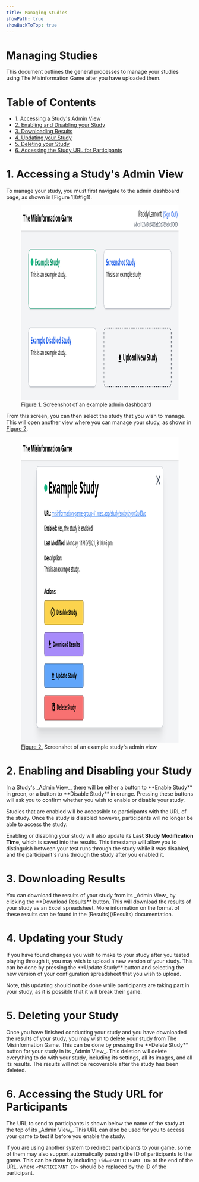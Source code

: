 ```yaml
---
title: Managing Studies
showPath: true
showBackToTop: true
---
```


<h1 id="intro">
    Managing Studies
</h1>
This document outlines the general processes to manage
your studies using The Misinformation Game after you
have uploaded them.


<h1 id="toc">
    Table of Contents
</h1>

* [1. Accessing a Study's Admin View](#accessing-study-admin-view)
* [2. Enabling and Disabling your Study](#enable-disable-studies)
* [3. Downloading Results](#download-results)
* [4. Updating your Study](#update-study)
* [5. Deleting your Study](#delete-study)
* [6. Accessing the Study URL for Participants](#access-study-url)


<h1 id="accessing-study-admin-view">
    1. Accessing a Study's Admin View
</h1>
To manage your study, you must first navigate to the
admin dashboard page, as shown in [Figure 1](#fig1).

<figure id="fig1">
    <img src="screenshots/example-admin-dashboard-no-border.png" alt="figure 1" height="523" />
    <figcaption><a href="#fig1">Figure 1.</a> Screenshot of an example admin dashboard</figcaption>
</figure>

From this screen, you can then select the study that
you wish to manage. This will open another view where
you can manage your study, as shown in [Figure 2](#fig2).

<figure id="fig2">
    <img src="screenshots/example-admin-study-no-border.png" alt="figure 2" height="821" />
    <figcaption><a href="#fig2">Figure 2.</a> Screenshot of an example study's admin view</figcaption>
</figure>


<h1 id="enable-disable-studies">
    2. Enabling and Disabling your Study
</h1>
In a Study's _Admin View_, there will be either
a button to **Enable Study** in green, or a button to
**Disable Study** in orange. Pressing these buttons will ask
you to confirm whether you wish to enable or disable your study.

Studies that are enabled will be accessible to participants
with the URL of the study. Once the study is disabled however,
participants will no longer be able to access the study.

Enabling or disabling your study will also update its **Last
Study Modification Time**, which is saved into the results.
This timestamp will allow you to distinguish between your
test runs through the study while it was disabled, and the
participant's runs through the study after you enabled it.


<h1 id="download-results">
    3. Downloading Results
</h1>
You can download the results of your study from its
_Admin View_ by clicking the **Download Results** button.
This will download the results of your study as an Excel
spreadsheet. More information on the format of these results
can be found in the [Results](/Results) documentation.


<h1 id="update-study">
    4. Updating your Study
</h1>
If you have found changes you wish to make to your
study after you tested playing through it, you may
wish to upload a new version of your study. This
can be done by pressing the **Update Study** button
and selecting the new version of your configuration
spreadsheet that you wish to upload.

Note, this updating should not be done while
participants are taking part in your study, as it
is possible that it will break their game.


<h1 id="delete-study">
    5. Deleting your Study
</h1>
Once you have finished conducting your study and you
have downloaded the results of your study, you may
wish to delete your study from The Misinformation Game.
This can be done by pressing the **Delete Study** button
for your study in its _Admin View_. This deletion
will delete everything to do with your study, including
its settings, all its images, and all its results. The
results will not be recoverable after the study has been
deleted.

<h1 id="access-study-url">
    6. Accessing the Study URL for Participants
</h1>
The URL to send to participants is shown below the name
of the study at the top of its _Admin View_. This
URL can also be used for you to access your game to test
it before you enable the study.

If you are using another system to redirect participants
to your game, some of them may also support automatically
passing the ID of participants to the game. This can be
done by including `?id=<PARTICIPANT ID>` at the end of
the URL, where `<PARTICIPANT ID>` should be replaced by
the ID of the participant.
